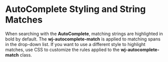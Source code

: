 AutoComplete Styling and String Matches
========================

When searching with the __AutoComplete__, matching strings are highlighted in bold by default. The **wj-autocomplete-match** is applied to matching spans in the drop-down list. If you want to use a different style to highlight matches, use CSS to customize the rules applied to the **wj-autocomplete-match** class.